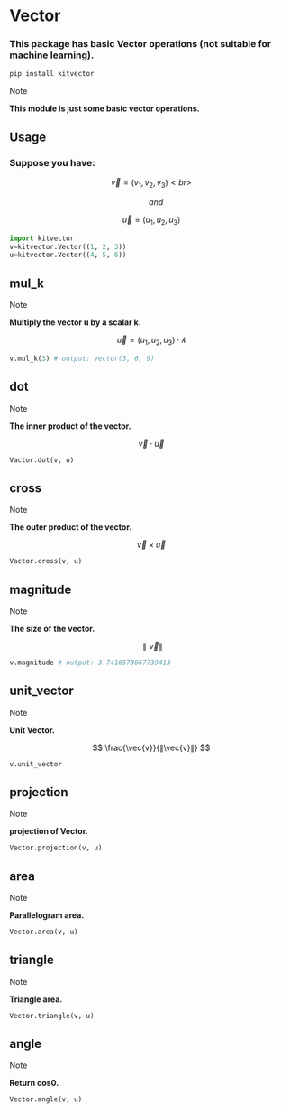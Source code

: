 # Vector
### This package has basic Vector operations (not suitable for machine learning).
```py
pip install kitvector
```
> [!NOTE]
> **This module is just some basic vector operations.**
## Usage
### Suppose you have: 

$$
 \vec{v}=(v_1, v_2, v_3)<br>
$$
 
$$
 \quad and
$$
 
$$
 \vec{u}=(u_1, u_2, u_3)
$$
```py
import kitvector
v=kitvector.Vector((1, 2, 3))
u=kitvector.Vector((4, 5, 6))
```
## mul_k
> [!NOTE]
> **Multiply the vector u by a scalar k.**

$$
 \vec{u}=(u_1, u_2, u_3)⋅𝑘
$$
```py
v.mul_k(3) # output: Vector(3, 6, 9)
```
## dot
> [!NOTE]
> **The inner product of the vector.**

$$
\vec{v} \cdot \vec{u}
$$

```py
Vactor.dot(v, u)
```
## cross
> [!NOTE]
> **The outer product of the vector.**

$$
\vec{v} × \vec{u}
$$

```py
Vactor.cross(v, u)
```
## magnitude
> [!NOTE]
> **The size of the vector.**

$$
∥\vec{v}∥
$$

```py
v.magnitude # output: 3.7416573867739413
```
## unit_vector
> [!NOTE]
> **Unit Vector.**

$$
\frac{\vec{v}}{∥\vec{v}∥}
$$

```py
v.unit_vector
```
## projection
> [!NOTE]
> **projection of Vector.**
```py
Vector.projection(v, u)
```
## area
> [!NOTE]
> **Parallelogram area.**
```py
Vector.area(v, u)
```
## triangle
> [!NOTE]
> **Triangle area.**
```py
Vector.triangle(v, u)
```
## angle
> [!NOTE]
> **Return cos0.**
```py
Vector.angle(v, u)
```


